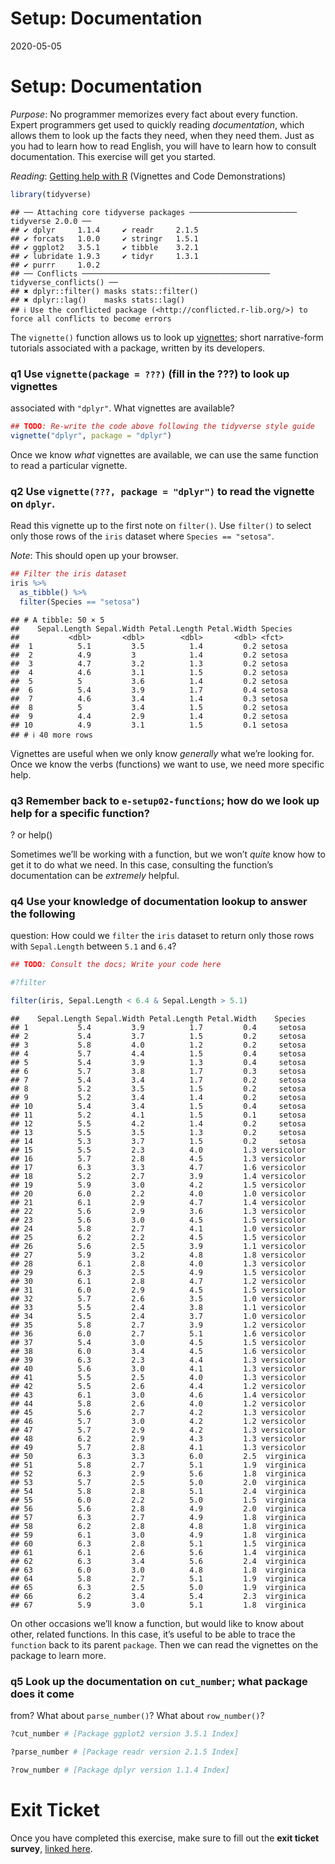 Setup: Documentation
================
2020-05-05

# Setup: Documentation

*Purpose*: No programmer memorizes every fact about every function.
Expert programmers get used to quickly reading *documentation*, which
allows them to look up the facts they need, when they need them. Just as
you had to learn how to read English, you will have to learn how to
consult documentation. This exercise will get you started.

*Reading*: [Getting help with R](https://www.r-project.org/help.html)
(Vignettes and Code Demonstrations)

``` r
library(tidyverse)
```

    ## ── Attaching core tidyverse packages ──────────────────────── tidyverse 2.0.0 ──
    ## ✔ dplyr     1.1.4     ✔ readr     2.1.5
    ## ✔ forcats   1.0.0     ✔ stringr   1.5.1
    ## ✔ ggplot2   3.5.1     ✔ tibble    3.2.1
    ## ✔ lubridate 1.9.3     ✔ tidyr     1.3.1
    ## ✔ purrr     1.0.2     
    ## ── Conflicts ────────────────────────────────────────── tidyverse_conflicts() ──
    ## ✖ dplyr::filter() masks stats::filter()
    ## ✖ dplyr::lag()    masks stats::lag()
    ## ℹ Use the conflicted package (<http://conflicted.r-lib.org/>) to force all conflicts to become errors

The `vignette()` function allows us to look up
[vignettes](https://stat.ethz.ch/R-manual/R-devel/library/utils/html/vignette.html);
short narrative-form tutorials associated with a package, written by its
developers.

### **q1** Use `vignette(package = ???)` (fill in the ???) to look up vignettes

associated with `"dplyr"`. What vignettes are available?

``` r
## TODO: Re-write the code above following the tidyverse style guide
vignette("dplyr", package = "dplyr")
```

Once we know *what* vignettes are available, we can use the same
function to read a particular vignette.

### **q2** Use `vignette(???, package = "dplyr")` to read the vignette on `dplyr`.

Read this vignette up to the first note on `filter()`. Use `filter()` to
select only those rows of the `iris` dataset where
`Species == "setosa"`.

*Note*: This should open up your browser.

``` r
## Filter the iris dataset
iris %>%
  as_tibble() %>%
  filter(Species == "setosa")
```

    ## # A tibble: 50 × 5
    ##    Sepal.Length Sepal.Width Petal.Length Petal.Width Species
    ##           <dbl>       <dbl>        <dbl>       <dbl> <fct>  
    ##  1          5.1         3.5          1.4         0.2 setosa 
    ##  2          4.9         3            1.4         0.2 setosa 
    ##  3          4.7         3.2          1.3         0.2 setosa 
    ##  4          4.6         3.1          1.5         0.2 setosa 
    ##  5          5           3.6          1.4         0.2 setosa 
    ##  6          5.4         3.9          1.7         0.4 setosa 
    ##  7          4.6         3.4          1.4         0.3 setosa 
    ##  8          5           3.4          1.5         0.2 setosa 
    ##  9          4.4         2.9          1.4         0.2 setosa 
    ## 10          4.9         3.1          1.5         0.1 setosa 
    ## # ℹ 40 more rows

Vignettes are useful when we only know *generally* what we’re looking
for. Once we know the verbs (functions) we want to use, we need more
specific help.

### **q3** Remember back to `e-setup02-functions`; how do we look up help for a specific function?

? or help()

Sometimes we’ll be working with a function, but we won’t *quite* know
how to get it to do what we need. In this case, consulting the
function’s documentation can be *extremely* helpful.

### **q4** Use your knowledge of documentation lookup to answer the following

question: How could we `filter` the `iris` dataset to return only those
rows with `Sepal.Length` between `5.1` and `6.4`?

``` r
## TODO: Consult the docs; Write your code here

#?filter

filter(iris, Sepal.Length < 6.4 & Sepal.Length > 5.1)
```

    ##    Sepal.Length Sepal.Width Petal.Length Petal.Width    Species
    ## 1           5.4         3.9          1.7         0.4     setosa
    ## 2           5.4         3.7          1.5         0.2     setosa
    ## 3           5.8         4.0          1.2         0.2     setosa
    ## 4           5.7         4.4          1.5         0.4     setosa
    ## 5           5.4         3.9          1.3         0.4     setosa
    ## 6           5.7         3.8          1.7         0.3     setosa
    ## 7           5.4         3.4          1.7         0.2     setosa
    ## 8           5.2         3.5          1.5         0.2     setosa
    ## 9           5.2         3.4          1.4         0.2     setosa
    ## 10          5.4         3.4          1.5         0.4     setosa
    ## 11          5.2         4.1          1.5         0.1     setosa
    ## 12          5.5         4.2          1.4         0.2     setosa
    ## 13          5.5         3.5          1.3         0.2     setosa
    ## 14          5.3         3.7          1.5         0.2     setosa
    ## 15          5.5         2.3          4.0         1.3 versicolor
    ## 16          5.7         2.8          4.5         1.3 versicolor
    ## 17          6.3         3.3          4.7         1.6 versicolor
    ## 18          5.2         2.7          3.9         1.4 versicolor
    ## 19          5.9         3.0          4.2         1.5 versicolor
    ## 20          6.0         2.2          4.0         1.0 versicolor
    ## 21          6.1         2.9          4.7         1.4 versicolor
    ## 22          5.6         2.9          3.6         1.3 versicolor
    ## 23          5.6         3.0          4.5         1.5 versicolor
    ## 24          5.8         2.7          4.1         1.0 versicolor
    ## 25          6.2         2.2          4.5         1.5 versicolor
    ## 26          5.6         2.5          3.9         1.1 versicolor
    ## 27          5.9         3.2          4.8         1.8 versicolor
    ## 28          6.1         2.8          4.0         1.3 versicolor
    ## 29          6.3         2.5          4.9         1.5 versicolor
    ## 30          6.1         2.8          4.7         1.2 versicolor
    ## 31          6.0         2.9          4.5         1.5 versicolor
    ## 32          5.7         2.6          3.5         1.0 versicolor
    ## 33          5.5         2.4          3.8         1.1 versicolor
    ## 34          5.5         2.4          3.7         1.0 versicolor
    ## 35          5.8         2.7          3.9         1.2 versicolor
    ## 36          6.0         2.7          5.1         1.6 versicolor
    ## 37          5.4         3.0          4.5         1.5 versicolor
    ## 38          6.0         3.4          4.5         1.6 versicolor
    ## 39          6.3         2.3          4.4         1.3 versicolor
    ## 40          5.6         3.0          4.1         1.3 versicolor
    ## 41          5.5         2.5          4.0         1.3 versicolor
    ## 42          5.5         2.6          4.4         1.2 versicolor
    ## 43          6.1         3.0          4.6         1.4 versicolor
    ## 44          5.8         2.6          4.0         1.2 versicolor
    ## 45          5.6         2.7          4.2         1.3 versicolor
    ## 46          5.7         3.0          4.2         1.2 versicolor
    ## 47          5.7         2.9          4.2         1.3 versicolor
    ## 48          6.2         2.9          4.3         1.3 versicolor
    ## 49          5.7         2.8          4.1         1.3 versicolor
    ## 50          6.3         3.3          6.0         2.5  virginica
    ## 51          5.8         2.7          5.1         1.9  virginica
    ## 52          6.3         2.9          5.6         1.8  virginica
    ## 53          5.7         2.5          5.0         2.0  virginica
    ## 54          5.8         2.8          5.1         2.4  virginica
    ## 55          6.0         2.2          5.0         1.5  virginica
    ## 56          5.6         2.8          4.9         2.0  virginica
    ## 57          6.3         2.7          4.9         1.8  virginica
    ## 58          6.2         2.8          4.8         1.8  virginica
    ## 59          6.1         3.0          4.9         1.8  virginica
    ## 60          6.3         2.8          5.1         1.5  virginica
    ## 61          6.1         2.6          5.6         1.4  virginica
    ## 62          6.3         3.4          5.6         2.4  virginica
    ## 63          6.0         3.0          4.8         1.8  virginica
    ## 64          5.8         2.7          5.1         1.9  virginica
    ## 65          6.3         2.5          5.0         1.9  virginica
    ## 66          6.2         3.4          5.4         2.3  virginica
    ## 67          5.9         3.0          5.1         1.8  virginica

On other occasions we’ll know a function, but would like to know about
other, related functions. In this case, it’s useful to be able to trace
the `function` back to its parent `package`. Then we can read the
vignettes on the package to learn more.

### **q5** Look up the documentation on `cut_number`; what package does it come

from? What about `parse_number()`? What about `row_number()`?

``` r
?cut_number # [Package ggplot2 version 3.5.1 Index]

?parse_number # [Package readr version 2.1.5 Index]

?row_number # [Package dplyr version 1.1.4 Index]
```

<!-- include-exit-ticket -->

# Exit Ticket

<!-- -------------------------------------------------- -->

Once you have completed this exercise, make sure to fill out the **exit
ticket survey**, [linked
here](https://docs.google.com/forms/d/e/1FAIpQLSeuq2LFIwWcm05e8-JU84A3irdEL7JkXhMq5Xtoalib36LFHw/viewform?usp=pp_url&entry.693978880=e-setup03-docs-assignment.Rmd).
